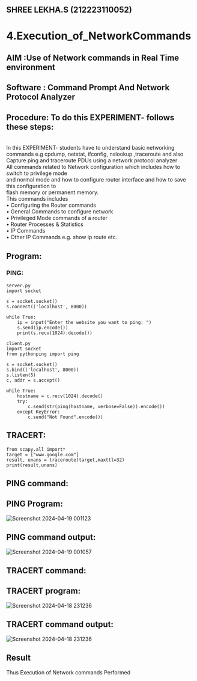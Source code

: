 ## SHREE LEKHA.S (212223110052)
# 4.Execution_of_NetworkCommands
## AIM :Use of Network commands in Real Time environment
## Software : Command Prompt And Network Protocol Analyzer
## Procedure: To do this EXPERIMENT- follows these steps:
<BR>
In this EXPERIMENT- students have to understand basic networking commands e.g cpdump, netstat, ifconfig, nslookup ,traceroute and also Capture ping and traceroute PDUs using a network protocol analyzer 
<BR>
All commands related to Network configuration which includes how to switch to privilege mode
<BR>
and normal mode and how to configure router interface and how to save this configuration to
<BR>
flash memory or permanent memory.
<BR>
This commands includes
<BR>
• Configuring the Router commands
<BR>
• General Commands to configure network
<BR>
• Privileged Mode commands of a router 
<BR>
• Router Processes & Statistics
<BR>
• IP Commands
<BR>
• Other IP Commands e.g. show ip route etc.
<BR>

## Program:
### PING:
```
server.py
import socket

s = socket.socket()
s.connect(('localhost', 8000))

while True:
    ip = input("Enter the website you want to ping: ")
    s.send(ip.encode())
    print(s.recv(1024).decode())

```

```
client.py
import socket
from pythonping import ping

s = socket.socket()
s.bind(('localhost', 8000))
s.listen(5)
c, addr = s.accept()

while True:
    hostname = c.recv(1024).decode()
    try:
        c.send(str(ping(hostname, verbose=False)).encode())
    except KeyError:
        c.send("Not Found".encode())

```
## TRACERT:
```
from scapy.all import*
target = ["www.google.com"]
result, unans = traceroute(target,maxttl=32)
print(result,unans)

```
## PING command:
## PING Program:
![Screenshot 2024-04-19 001123](https://github.com/SHREELEKHAS/4.Execution_of_NetworkCommends/assets/149768910/73761097-07f8-48ac-b9a7-1c63a11cb748)

## PING command output:
![Screenshot 2024-04-19 001057](https://github.com/SHREELEKHAS/4.Execution_of_NetworkCommends/assets/149768910/91b54ca8-5add-44a8-b03f-79b425134a3e)


## TRACERT command:
## TRACERT program:

![Screenshot 2024-04-18 231236](https://github.com/SHREELEKHAS/4.Execution_of_NetworkCommends/assets/149768910/a84d757e-cd0c-4f77-9403-e608368087b0)

## TRACERT command output:
![Screenshot 2024-04-18 231236](https://github.com/SHREELEKHAS/4.Execution_of_NetworkCommends/assets/149768910/7dd24002-595c-4d33-a7b5-e7fa44965100)

## Result
Thus Execution of Network commands Performed 
